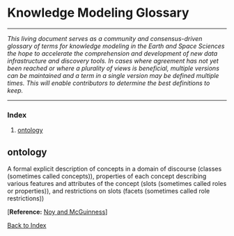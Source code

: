 # Knowledge Modeling Glossary

---

_This living document serves as a community and consensus-driven glossary of terms for knowledge modeling in the Earth and Space Sciences the hope to accelerate the comprehension and development of new data infrastructure and discovery tools. In cases where agreement has not yet been reached or where a plurality of views is beneficial, multiple versions can be maintained and a term in a single version may be defined multiple times. This will enable contributors to determine the best definitions to keep._

---

### Index ###
1. [ontology](#ontology)


## ontology
A formal explicit description of concepts in a domain of discourse (classes (sometimes called concepts)), properties of each concept describing various features and attributes of the concept (slots (sometimes called roles or properties)), and restrictions on slots (facets (sometimes called role restrictions))

\[**Reference:** [Noy and McGuinness](http://www.ksl.stanford.edu/people/dlm/papers/ontology101/ontology101-noy-mcguinness.html)\]

[Back to Index](#Index)


